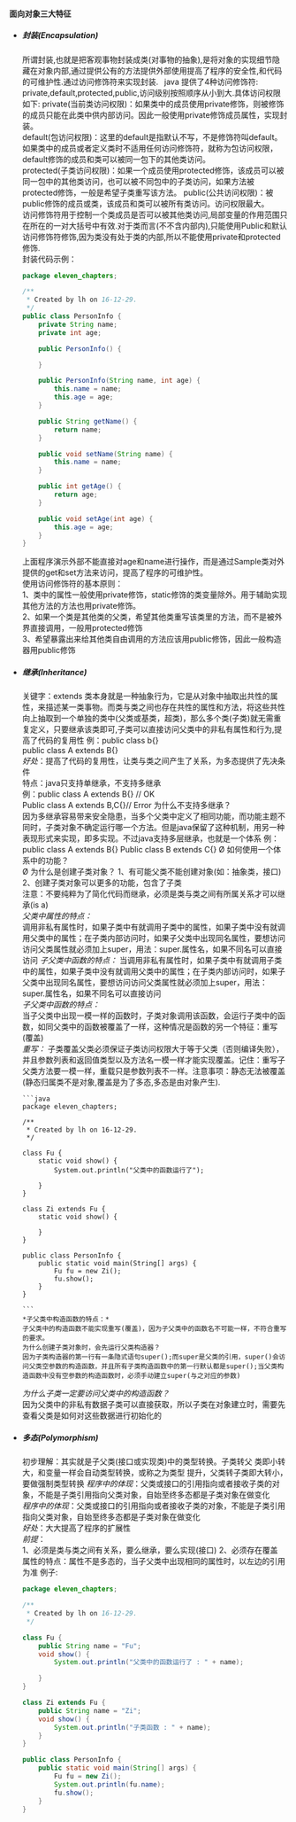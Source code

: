 #### 面向对象三大特征
- ##### 封装(Encapsulation)  
   所谓封装,也就是把客观事物封装成类(对事物的抽象),是将对象的实现细节隐藏在对象内部,通过提供公有的方法提供外部使用提高了程序的安全性,和代码的可维护性.通过访问修饰符来实现封装.
   &ensp;java 提供了4种访问修饰符:  
   private,default,protected,public,访问级别按照顺序从小到大.具体访问权限如下:
   private(当前类访问权限)：如果类中的成员使用private修饰，则被修饰的成员只能在此类中供内部访问。因此一般使用private修饰成员属性，实现封装。  
   default(包访问权限)：这里的default是指默认不写，不是修饰符叫default。如果类中的成员或者定义类时不适用任何访问修饰符，就称为包访问权限，default修饰的成员和类可以被同一包下的其他类访问。  
   protected(子类访问权限)：如果一个成员使用protected修饰，该成员可以被同一包中的其他类访问，也可以被不同包中的子类访问，如果方法被protected修饰，一般是希望子类重写该方法。
   public(公共访问权限)：被public修饰的成员或类，该成员和类可以被所有类访问。访问权限最大。  
   访问修饰符用于控制一个类成员是否可以被其他类访问,局部变量的作用范围只在所在的一对大括号中有效.对于类而言(不不含内部内),只能使用Public和默认访问修饰符修饰,因为类没有处于类的内部,所以不能使用private和protected修饰.  
   封装代码示例：
   ```java
   package eleven_chapters;
   
   /**
    * Created by lh on 16-12-29.
    */
   public class PersonInfo {
       private String name;
       private int age;
   
       public PersonInfo() {
   
       }
   
       public PersonInfo(String name, int age) {
           this.name = name;
           this.age = age;
       }
   
       public String getName() {
           return name;
       }
   
       public void setName(String name) {
           this.name = name;
       }
   
       public int getAge() {
           return age;
       }
   
       public void setAge(int age) {
           this.age = age;
       }
   }
   
   ```

   上面程序演示外部不能直接对age和name进行操作，而是通过Sample类对外提供的get和set方法来访问，提高了程序的可维护性。  
   使用访问修饰符的基本原则：  
   1、类中的属性一般使用private修饰，static修饰的类变量除外。用于辅助实现其他方法的方法也用private修饰。  
   2、如果一个类是其他类的父类，希望其他类重写该类里的方法，而不是被外界直接调用，一般用protected修饰  
   3、希望暴露出来给其他类自由调用的方法应该用public修饰，因此一般构造器用public修饰


- ##### 继承(Inheritance)  
    关键字：extends
    类本身就是一种抽象行为，它是从对象中抽取出共性的属性，来描述某一类事物。而类与类之间也存在共性的属性和方法，将这些共性向上抽取到一个单独的类中(父类或基类，超类)，那么多个类(子类)就无需重复定义，只要继承该类即可,子类可以直接访问父类中的非私有属性和行为,提高了代码的复用性
    例：public class b{}  
    public class A extends B{}    
   *好处*：提高了代码的复用性，让类与类之间产生了关系，为多态提供了先决条件  
    特点：java只支持单继承，不支持多继承  
    例：public class A extends B{} //   OK  
    Public class A extends B,C{}//  Error
    为什么不支持多继承？  
    因为多继承容易带来安全隐患，当多个父类中定义了相同功能，而功能主题不同时，子类对象不确定运行哪一个方法。但是java保留了这种机制，用另一种表现形式来实现，即多实现。不过java支持多层继承，也就是一个体系
    例：public class A extends B{}
    Public class B extends C{}
    Ø 如何使用一个体系中的功能？  
    Ø 为什么是创建子类对象？
     1、有可能父类不能创建对象(如：抽象类，接口)  
     2、创建子类对象可以更多的功能，包含了子类  
    注意：不要纯粹为了简化代码而继承，必须是类与类之间有所属关系才可以继承(is a)  
    *父类中属性的特点：*  
    调用非私有属性时，如果子类中有就调用子类中的属性，如果子类中没有就调用父类中的属性；在子类内部访问时，如果子父类中出现同名属性，要想访问访问父类属性就必须加上super，用法：super.属性名，如果不同名可以直接访问
    *子父类中函数的特点：*
      当调用非私有属性时，如果子类中有就调用子类中的属性，如果子类中没有就调用父类中的属性；在子类内部访问时，如果子父类中出现同名属性，要想访问访问父类属性就必须加上super，用法：super.属性名，如果不同名可以直接访问  
    *子父类中函数的特点：*  
      当子父类中出现一模一样的函数时，子类对象调用该函数，会运行子类中的函数，如同父类中的函数被覆盖了一样，这种情况是函数的另一个特征：重写(覆盖)  
    *重写：*
      子类覆盖父类必须保证子类访问权限大于等于父类（否则编译失败），并且参数列表和返回值类型以及方法名一模一样才能实现覆盖。记住：重写子父类方法要一模一样，重载只是参数列表不一样。注意事项：静态无法被覆盖(静态归属类不是对象,覆盖是为了多态,多态是由对象产生).
      
      ```java
      package eleven_chapters;
      
      /**
       * Created by lh on 16-12-29.
       */
      
      class Fu {
          static void show() {
              System.out.println("父类中的函数运行了");
      
          }
      }
      
      class Zi extends Fu {
          static void show() {
      
          }
      }
      
      public class PersonInfo {
          public static void main(String[] args) {
              Fu fu = new Zi();
              fu.show();
          }
      }
      
      ```
      *子父类中构造函数的特点：*
      子父类中的构造函数不能实现重写(覆盖)，因为子父类中的函数名不可能一样，不符合重写的要求。  
      为什么创建子类对象时，会先运行父类构造器？
      因为子类构造器的第一行有一条隐式语句super();而super是父类的引用，super()会访问父类空参数的构造函数，并且所有子类构造函数中的第一行默认都是super();当父类构造函数中没有空参数的构造函数时，必须手动建立super(与之对应的参数)

    *为什么子类一定要访问父类中的构造函数？*  
    因为父类中的非私有数据子类可以直接获取，所以子类在对象建立时，需要先查看父类是如何对这些数据进行初始化的  




- ##### 多态(Polymorphism)
    初步理解：其实就是子父类(接口或实现类)中的类型转换。子类转父 类即小转大，和变量一样会自动类型转换，或称之为类型 提升，父类转子类即大转小，要做强制类型转换
    *程序中的体现*：父类或接口的引用指向或者接收子类的对象，不能是子类引用指向父类对象，自始至终多态都是子类对象在做变化  
    *程序中的体现*：父类或接口的引用指向或者接收子类的对象，不能是子类引用指向父类对象，自始至终多态都是子类对象在做变化  
    *好处*：大大提高了程序的扩展性  
    *前提*：  
     1、必须是类与类之间有关系，要么继承，要么实现(接口)
     2、必须存在覆盖
    属性的特点：属性不是多态的，当子父类中出现相同的属性时，以左边的引用为准
    例子:
     ```java
     package eleven_chapters;
     
     /**
      * Created by lh on 16-12-29.
      */
     
     class Fu {
         public String name = "Fu";
         void show() {
             System.out.println("父类中的函数运行了 : " + name);
     
         }
     }
     
     class Zi extends Fu {
         public String name = "Zi";
         void show() {
             System.out.println("子类函数 : " + name);
         }
     }
     
     public class PersonInfo {
         public static void main(String[] args) {
             Fu fu = new Zi();
             System.out.println(fu.name);
             fu.show();
         }
     }
     
     ```

